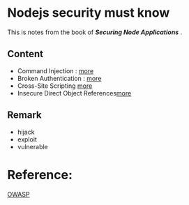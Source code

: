 # Nodejs security must know
This is notes from the book of __*Securing Node Applications*__ .

## Content
 - Command Injection : [more](https://github.com/wahengchang/nodejs-security-must-know/tree/master/command_injection)
 - Broken Authentication : [more](https://github.com/wahengchang/nodejs-security-must-know/tree/master/broken_authentication)
 - Cross-Site Scripting [more](https://github.com/wahengchang/nodejs-security-must-know/tree/master/cross_site_scriptingg)
 - Insecure Direct Object References[more](https://github.com/wahengchang/nodejs-security-must-know/tree/master/direct_object_reference)

## Remark
 - hijack
 - exploit
 - vulnerable

# Reference:
[OWASP](https://www.owasp.org/index.php/Main_Page)
